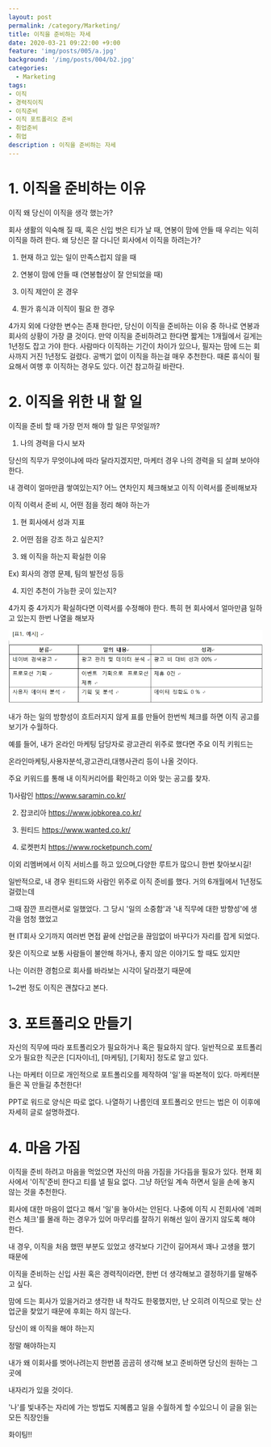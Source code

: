 ```yaml
---
layout: post
permalink: /category/Marketing/
title: 이직을 준비하는 자세 
date: 2020-03-21 09:22:00 +9:00
feature: 'img/posts/005/a.jpg'
background: '/img/posts/004/b2.jpg'
categories:
  - Marketing
tags:
- 이직
- 경력직이직
- 이직준비
- 이직 포트폴리오 준비 
- 취업준비 
- 취업  
description : 이직을 준비하는 자세 
---
```


# **1.**  이직을 준비하는 이유

이직 왜 당신이 이직을 생각 했는가? 

회사 생활의 익숙해 질 때, 혹은 신입 벗은 티가 날 때, 연봉이 맘에 안들 때 우리는 익히 이직을 하려 한다. 왜 당신은 잘 다니던 회사에서 이직을 하려는가? 

 

1. 현재 하고 있는 일이 만족스럽지 않을 때 

2. 연봉이 맘에 안들 때 (연봉협상이 잘 안되었을 때) 

3. 이직 제안이 온 경우 

4. 뭔가 휴식과 이직이 필요 한 경우 



4가지 외에 다양한 변수는 존재 한다만, 당신이 이직을 준비하는 이유 중 하나로 연봉과 회사의 상황이 가장 클 것이다. 만약 이직을 준비하려고 한다면 짧게는 1개월에서 길게는 1년정도 잡고 가야 한다. 사람마다 이직하는 기간이 차이가 있으나, 필자는 맘에 드는 회사까지 거진 1년정도 걸렸다. 공백기 없이 이직을 하는걸 매우 추천한다. 때론 휴식이 필요해서 여행 후 이직하는 경우도 있다. 이건 참고하길 바란다. 



#  2.  이직을 위한 내 할 일

이직을 준비 할 때 가장 먼저 해야 할 일은 무엇일까? 

 

1. 나의 경력을 다시 보자 

당신의 직무가 무엇이냐에 따라 달라지겠지만, 마케터 경우 나의 경력을 되 살펴 보아야 한다.

내 경력이 얼마만큼 쌓여있는지? 어느 연차인지 체크해보고 이직 이력서를 준비해보자 

이직 이력서 준비 시, 어떤 점을 정리 해야 하는가

1)   현 회사에서 성과 지표 

2)   어떤 점을 강조 하고 싶은지? 

3)   왜 이직을 하는지 확실한 이유 

Ex) 회사의 경영 문제, 팀의 발전성 등등 

4)   지인 추천이 가능한 곳이 있는지? 



4가지 중 4가지가 확실하다면 이력서를 수정해야 한다. 특히 현 회사에서 얼마만큼 일하고 있는지 한번 나열을 해보자



![표](/img/posts/005/c.jpg) 



내가 하는 일의 방향성이 흐트러지지 않게 표를 만들어 한번씩 체크를 하면 이직 공고를 보기가 수월하다. 

예를 들어, 내가 온라인 마케팅 담당자로 광고관리 위주로 했다면 주요 이직 키워드는 

온라인마케팅,사용자분석,광고관리,대행사관리 등이 나올 것이다. 

 

주요 키워드를 통해 내 이직커리어를 확인하고 이와 맞는 공고를 찾자. 

1)사람인  https://www.saramin.co.kr/

2) 잡코리아  https://www.jobkorea.co.kr/

3) 원티드  https://www.wanted.co.kr/ 

4) 로켓펀치  https://www.rocketpunch.com/



이외 리멤버에서 이직 서비스를 하고 있으며,다양한 루트가 많으니 한번 찾아보시길! 

일반적으로, 내 경우 원티드와 사람인 위주로 이직 준비를 했다. 거의 6개월에서 1년정도 걸렸는데

그때 잠깐 프리랜서로 일했었다. 그 당시 '일의 소중함'과 '내 직무에 대한 방향성'에 생각을 엄청 했었고 

현 IT회사 오기까지 여러번 면접 끝에 산업군을 끊임없이 바꾸다가 자리를 잡게 되었다.



잦은 이직으로 보통 사람들이 불안해 하거나, 좋지 않은 이야기도 할 때도 있지만 

나는 이러한 경험으로 회사를 바라보는 시각이 달라졌기 때문에 

1~2번 정도 이직은 괜찮다고 본다.





# 3. 포트폴리오 만들기

자신의 직무에 따라 포트폴리오가 필요하거나 혹은 필요하지 않다. 일반적으로 포트폴리오가 필요한 직군은 [디자이너], [마케팅], [기획자] 정도로 알고 있다. 

나는 마케터 이므로 개인적으로 포트폴리오를 제작하여 '일'을 따본적이 있다. 마케터분들은 꼭 만들길 추천한다! 

PPT로 워드로 양식은 따로 없다. 나열하기 나름인데 포트폴리오 만드는 법은 이 이후에 자세히 글로 설명하겠다. 



# 4. 마음 가짐 

이직을 준비 하려고 마음을 먹었으면 자신의 마음 가짐을 가다듬을 필요가 있다. 현재 회사에서 '이직'준비 한다고 티를 낼 필요 없다. 그냥 하던일 계속 하면서 일을 손에 놓지 않는 것을 추천한다.

회사에 대한 마음이 없다고 해서 '일'을 놓아서는 안된다. 나중에 이직 시 전회사에 '레퍼런스 체크'를 몰래 하는 경우가 있어 마무리를 잘하기 위해선 일이 끊기지 않도록 해야 한다.

내 경우, 이직을 처음 했떤 부분도 있었고 생각보다 기간이 길어져서 꽤나 고생을 했기 때문에 

이직을 준비하는 신입 사원 혹은 경력직이라면, 한번 더 생각해보고 결정하기를 말해주고 싶다. 

맘에 드는 회사가 있을거라고 생각한 내 착각도 한몫했지만, 난 오히려 이직으로 맞는 산업군을 찾았기 때문에 후회는 하지 않는다. 



당신이 왜 이직을 해야 하는지 

정말 해야하는지 

내가 왜 이회사를 벗어나려는지 한번쯤 곰곰히 생각해 보고 준비하면 당신의 원하는 그곳에 

내자리가 있을 것이다. 



'나'를 빛내주는 자리에 가는 방법도 지혜롭고 일을 수월하게 할 수있으니 이 글을 읽는 모든 직장인들

화이팅!! 